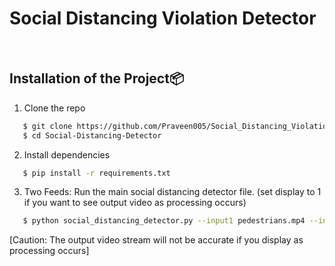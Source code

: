 # Social Distancing Violation Detector

<br>

## Installation of the Project:package:

1. Clone the repo

```bash
   $ git clone https://github.com/Praveen005/Social_Distancing_Violation_Detector.git
   $ cd Social-Distancing-Detector
```

2. Install dependencies

```bash
   $ pip install -r requirements.txt
```

3. Two Feeds: Run the main social distancing detector file. (set display to 1 if you want to see output video as processing occurs)
```bash   
   $ python social_distancing_detector.py --input1 pedestrians.mp4 --input2 pedestrians.mp4 --output output.avi --display 1
```
[Caution: The output video stream will not be accurate if you display as processing occurs]

